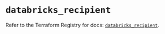 # `databricks_recipient`

Refer to the Terraform Registry for docs: [`databricks_recipient`](https://registry.terraform.io/providers/databricks/databricks/1.65.1/docs/resources/recipient).
